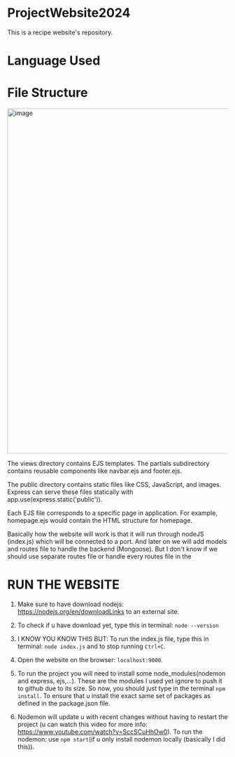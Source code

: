 # ProjectWebsite2024
This is a recipe website's repository. 

# Language Used

# File Structure

<img width="787" alt="image" src="https://github.com/WebProgrammingStudioSem124/ProjectWebsite2024/assets/152080640/17dd087a-eded-4f03-ba27-9a586a732e5d">

The views directory contains EJS templates. The partials subdirectory contains reusable components like navbar.ejs and footer.ejs.

The public directory contains static files like CSS, JavaScript, and images. Express can serve these files statically with app.use(express.static('public')).

Each EJS file corresponds to a specific page in application. For example, homepage.ejs would contain the HTML structure for homepage. 

Basically how the website will work is that it will run through nodeJS (index.js) which will be connected to a port. And later on we will add models and routes file to handle the backend (Mongoose). But I don't know if we should use separate routes file or handle every routes file in the 

# RUN THE WEBSITE
  1. Make sure to have download nodejs: https://nodejs.org/en/downloadLinks to an external site.
  2. To check if u have download yet, type this in terminal: `node --version`

  3. I KNOW YOU KNOW THIS BUT: To run the index.js file, type this in terminal: `node index.js` and to stop running `Ctrl+C`.
  
  4. Open the website on the browser: `localhost:9000`.

  5. To run the project you will need to install some node_modules(nodemon and express, ejs,...). These are the modules I used yet ignore to push it to github due to its size. So now, you should just type in the terminal `npm install`. To ensure that u install the exact same set of packages as defined in the package.json file.


  6. Nodemon will update u with recent changes without having to restart the project (u can watch this video for more info: https://www.youtube.com/watch?v=SccSCuHhOw0). To run the nodemon: use `npm start`(if u only install nodemon locally (basically I did this)). 
  

  

